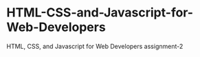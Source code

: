 # HTML-CSS-and-Javascript-for-Web-Developers
HTML, CSS, and Javascript for Web Developers assignment-2
